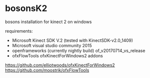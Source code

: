 # bosonsK2
bosons installation for kinect 2 on windows


requirements:

- Microsoft Kinect SDK V.2  (tested with KinectSDK-v2.0_1409)
- Microsoft visual studio community 2015
- openframeworks (currently nightly build) of_v20170714_vs_release
- ofxFlowTools ofxKinectForWindows2 addons

https://github.com/elliotwoods/ofxKinectForWindows2
https://github.com/moostrik/ofxFlowTools
